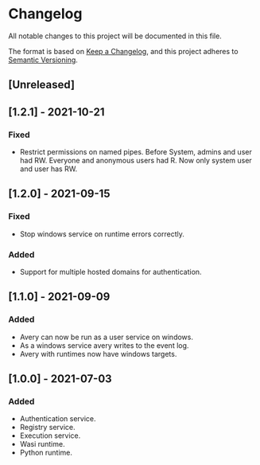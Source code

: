 # Changelog
All notable changes to this project will be documented in this file.

The format is based on [Keep a Changelog](https://keepachangelog.com/en/1.0.0/),
and this project adheres to [Semantic Versioning](https://semver.org/spec/v2.0.0.html).

## [Unreleased]

## [1.2.1] - 2021-10-21

### Fixed
- Restrict permissions on named pipes. Before System, admins and user had RW. Everyone and anonymous users had R. Now only system user and user has RW.

## [1.2.0] - 2021-09-15

### Fixed
- Stop windows service on runtime errors correctly.

### Added
- Support for multiple hosted domains for authentication.

## [1.1.0] - 2021-09-09

### Added
- Avery can now be run as a user service on windows.
- As a windows service avery writes to the event log.
- Avery with runtimes now have windows targets.

## [1.0.0] - 2021-07-03

### Added
- Authentication service.
- Registry service.
- Execution service.
- Wasi runtime.
- Python runtime.
